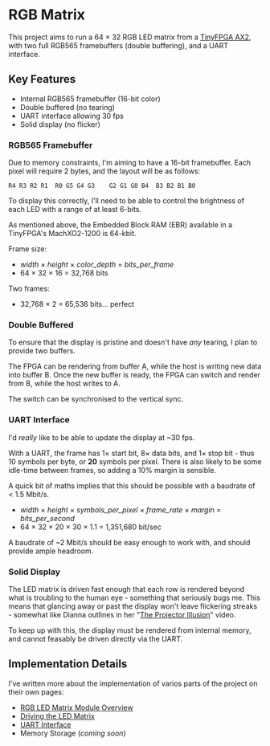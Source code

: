 # RGB Matrix

This project aims to run a 64 &times; 32 RGB LED matrix from a [TinyFPGA AX2](https://store.tinyfpga.com/products/tinyfpga-a2), with two full RGB565 framebuffers (double buffering), and a UART interface.

## Key Features

  - Internal RGB565 framebuffer (16-bit color)
  - Double buffered (no tearing)
  - UART interface allowing 30 fps
  - Solid display (no flicker)

### RGB565 Framebuffer

Due to memory constraints, I'm aiming to have a 16-bit framebuffer.
Each pixel will require 2 bytes, and the layout will be as follows:

```
R4 R3 R2 R1  R0 G5 G4 G3    G2 G1 G0 B4  B3 B2 B1 B0
```

To display this correctly, I'll need to be able to control the brightness of each LED with a range of at least 6-bits.

As mentioned above, the Embedded Block RAM (EBR) available in a TinyFPGA's MachXO2-1200 is 64-kbit.

Frame size:

  - _width_ &times; _height_ &times; _color_depth_ = _bits_per_frame_
  - 64 &times; 32 &times; 16 = 32,768 bits

Two frames:

  - 32,768 &times; 2 = 65,536 bits... perfect

### Double Buffered

To ensure that the display is pristine and doesn't have _any_ tearing, I plan to provide two buffers.

The FPGA can be rendering from buffer A, while the host is writing new data into buffer B.
Once the new buffer is ready, the FPGA can switch and render from B, while the host writes to A.

The switch can be synchronised to the vertical sync.

### UART Interface

I'd _really_ like to be able to update the display at ~30 fps.

With a UART, the frame has 1&times; start bit, 8&times; data bits, and 1&times; stop bit - thus 10 symbols per byte, or **20** symbols per pixel.
There is also likely to be some idle-time between frames, so adding a 10% margin is sensible.

A quick bit of maths implies that this should be possible with a baudrate of &lt; 1.5 Mbit/s.

  - _width_ &times; _height_ &times; _symbols_per_pixel_ &times; _frame_rate_ &times; _margin_ = _bits_per_second_
  - 64 &times; 32 &times; 20 &times; 30 &times; 1.1 = 1,351,680 bit/sec

A baudrate of ~2 Mbit/s should be easy enough to work with, and should provide ample headroom.

### Solid Display

The LED matrix is driven fast enough that each row is rendered beyond what is troubling to the human eye - something that seriously bugs me.
This means that glancing away or past the display won't leave flickering streaks - somewhat like Dianna outlines in her "[The Projector Illusion](https://www.youtube.com/watch?v=Xp6bxCh_p7c)" video.

To keep up with this, the display must be rendered from internal memory, and cannot feasably be driven directly via the UART.

## Implementation Details

I've written more about the implementation of varios parts of the project on their own pages:

  - [RGB LED Matrix Module Overview](doc/led_matrix_overview.md)
  - [Driving the LED Matrix](doc/led_matrix_driving.md)
  - [UART Interface](doc/uart_rx.md)
  - Memory Storage (_coming soon_)
